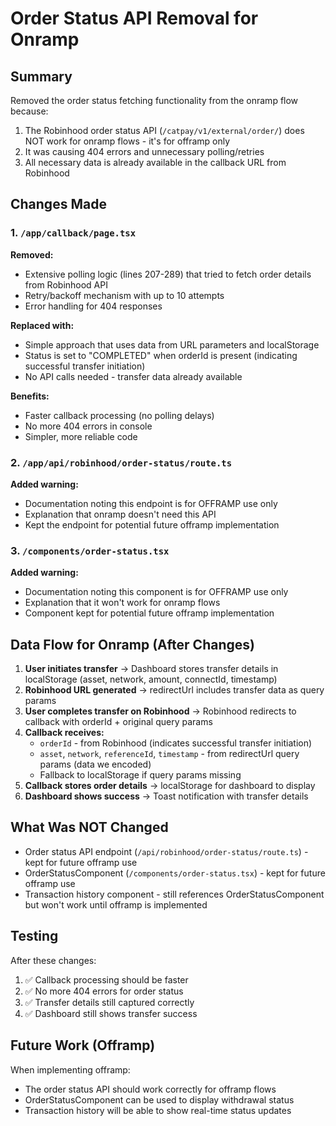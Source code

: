 # Order Status API Removal for Onramp

## Summary

Removed the order status fetching functionality from the onramp flow because:

1. The Robinhood order status API (`/catpay/v1/external/order/`) does NOT work for onramp flows - it's for offramp only
2. It was causing 404 errors and unnecessary polling/retries
3. All necessary data is already available in the callback URL from Robinhood

## Changes Made

### 1. `/app/callback/page.tsx`

**Removed:**

- Extensive polling logic (lines 207-289) that tried to fetch order details from Robinhood API
- Retry/backoff mechanism with up to 10 attempts
- Error handling for 404 responses

**Replaced with:**

- Simple approach that uses data from URL parameters and localStorage
- Status is set to "COMPLETED" when orderId is present (indicating successful transfer initiation)
- No API calls needed - transfer data already available

**Benefits:**

- Faster callback processing (no polling delays)
- No more 404 errors in console
- Simpler, more reliable code

### 2. `/app/api/robinhood/order-status/route.ts`

**Added warning:**

- Documentation noting this endpoint is for OFFRAMP use only
- Explanation that onramp doesn't need this API
- Kept the endpoint for potential future offramp implementation

### 3. `/components/order-status.tsx`

**Added warning:**

- Documentation noting this component is for OFFRAMP use only
- Explanation that it won't work for onramp flows
- Component kept for potential future offramp implementation

## Data Flow for Onramp (After Changes)

1. **User initiates transfer** → Dashboard stores transfer details in localStorage (asset, network, amount, connectId, timestamp)
2. **Robinhood URL generated** → redirectUrl includes transfer data as query params
3. **User completes transfer on Robinhood** → Robinhood redirects to callback with orderId + original query params
4. **Callback receives:**
   - `orderId` - from Robinhood (indicates successful transfer initiation)
   - `asset`, `network`, `referenceId`, `timestamp` - from redirectUrl query params (data we encoded)
   - Fallback to localStorage if query params missing
5. **Callback stores order details** → localStorage for dashboard to display
6. **Dashboard shows success** → Toast notification with transfer details

## What Was NOT Changed

- Order status API endpoint (`/api/robinhood/order-status/route.ts`) - kept for future offramp use
- OrderStatusComponent (`/components/order-status.tsx`) - kept for future offramp use
- Transaction history component - still references OrderStatusComponent but won't work until offramp is implemented

## Testing

After these changes:

1. ✅ Callback processing should be faster
2. ✅ No more 404 errors for order status
3. ✅ Transfer details still captured correctly
4. ✅ Dashboard still shows transfer success

## Future Work (Offramp)

When implementing offramp:

- The order status API should work correctly for offramp flows
- OrderStatusComponent can be used to display withdrawal status
- Transaction history will be able to show real-time status updates
